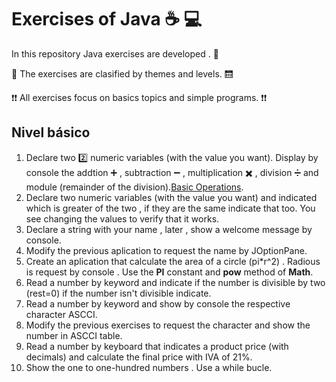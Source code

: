 # Exercises of Java ☕ 💻

In this repository Java exercises are developed . 👊

🔖 The exercises are clasified by themes and levels. 🛗

❗❗ All exercises focus on basics topics and simple programs. ❗❗

## **Nivel básico**

1. Declare two 2️⃣ numeric variables (with the value you want). Display by console the addtion ➕ , subtraction ➖ , multiplication ✖️ , division ➗ and module (remainder of the division).[Basic Operations](https://github.com/Frankma0117/Java_exercises/blob/main/Basic_Level/src/Exercise_1.java).
2. Declare two numeric variables (with the value you want) and indicated which is greater of the two , if they are the same indicate that too. You see changing the values to verify that it works.
3. Declare a string with your name , later , show a welcome message by console.
4. Modify the previous aplication to request the name by JOptionPane.
5. Create an aplication that calculate the area of a circle (pi\*r^2) . Radious is request by console . Use the **PI** constant and **pow** method of **Math**.
6. Read a number by keyword and indicate if the number is divisible by two (rest=0) if the number isn't divisible indicate.
7. Read a number by keyword and show by console the respective character ASCCI.
8. Modify the previous exercises to request the character and show the number in ASCCI table.
9. Read a number by keyboard that indicates a product price (with decimals) and calculate the final price with IVA of 21%.
10. Show the one to one-hundred numbers . Use a while bucle.
